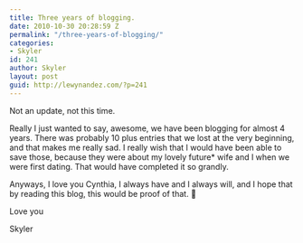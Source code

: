 ```yaml
---
title: Three years of blogging.
date: 2010-10-30 20:28:59 Z
permalink: "/three-years-of-blogging/"
categories:
- Skyler
id: 241
author: Skyler
layout: post
guid: http://lewynandez.com/?p=241
---
```


Not an update, not this time.

Really I just wanted to say, awesome, we have been blogging for almost 4 years. There was probably 10 plus entries that we lost at the very beginning, and that makes me really sad. I really wish that I would have been able to save those, because they were about my lovely future* wife and I when we were first dating. That would have completed it so grandly. 

Anyways, I love you Cynthia, I always have and I always will, and I hope that by reading this blog, this would be proof of that. 🙂

Love you
  
Skyler